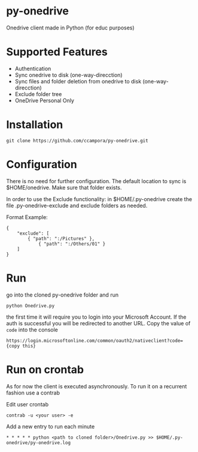 # py-onedrive
Onedrive client made in Python (for educ purposes)

# Supported Features

* Authentication
* Sync onedrive to disk (one-way-direcction)
* Sync files and folder deletion from onedrive to disk (one-way-direcction)
* Exclude folder tree
* OneDrive Personal Only

# Installation

`git clone https://github.com/ccampora/py-onedrive.git`

# Configuration

There is no need for further configuration. The default location to sync is $HOME/onedrive. Make sure that folder exists. 

In order to use the Exclude functionality: in $HOME/.py-onedrive create the file .py-onedrive-exclude and exclude folders as needed.

Format Example: 
```
{
	"exclude": [
		{ "path": ":/Pictures" },
    		{ "path": ":/Others/01" }
	]
}
```

# Run 

go into the cloned py-onedrive folder and run 

`python Onedrive.py`

the first time it will require you to login into your Microsoft Account. If the auth is successful you will be redirected to another URL. Copy the value of `code` into the console

`https://login.microsoftonline.com/common/oauth2/nativeclient?code={copy this}`

# Run on crontab

As for now the client is executed asynchronously. To run it on a recurrent fashion use a contrab

Edit user crontab
```
contrab -u <your user> -e
```
Add a new entry to run each minute
```
* * * * * python <path to cloned folder>/Onedrive.py >> $HOME/.py-onedrive/py-onedrive.log
```


